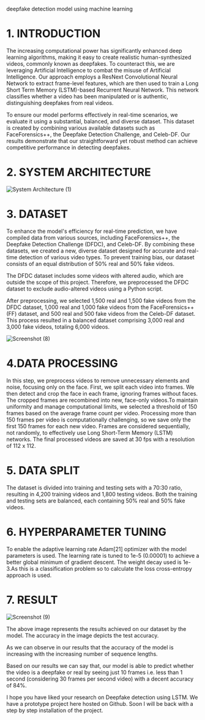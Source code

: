 
deepfake detection model using machine learning 
# 1. INTRODUCTION
The increasing computational power has significantly enhanced deep learning algorithms, making it easy to create realistic human-synthesized videos, commonly known as deepfakes. To counteract this, we are leveraging Artificial Intelligence to combat the misuse of Artificial Intelligence. Our approach employs a ResNext Convolutional Neural Network to extract frame-level features, which are then used to train a Long Short Term Memory (LSTM)-based Recurrent Neural Network. This network classifies whether a video has been manipulated or is authentic, distinguishing deepfakes from real videos.

To ensure our model performs effectively in real-time scenarios, we evaluate it using a substantial, balanced, and diverse dataset. This dataset is created by combining various available datasets such as FaceForensics++, the Deepfake Detection Challenge, and Celeb-DF. Our results demonstrate that our straightforward yet robust method can achieve competitive performance in detecting deepfakes.
# 2.  SYSTEM ARCHITECTURE

![System Architecture (1)](https://github.com/user-attachments/assets/84110159-4aad-4311-b053-b7a91eaca728)


# 3. DATASET

To enhance the model's efficiency for real-time prediction, we have compiled data from various sources, including FaceForensics++, the Deepfake Detection Challenge (DFDC), and Celeb-DF. By combining these datasets, we created a new, diverse dataset designed for accurate and real-time detection of various video types. To prevent training bias, our dataset consists of an equal distribution of 50% real and 50% fake videos.

The DFDC dataset includes some videos with altered audio, which are outside the scope of this project. Therefore, we preprocessed the DFDC dataset to exclude audio-altered videos using a Python script.

After preprocessing, we selected 1,500 real and 1,500 fake videos from the DFDC dataset, 1,000 real and 1,000 fake videos from the FaceForensics++ (FF) dataset, and 500 real and 500 fake videos from the Celeb-DF dataset. This process resulted in a balanced dataset comprising 3,000 real and 3,000 fake videos, totaling 6,000 videos.


![Screenshot (8)](https://github.com/user-attachments/assets/a93679e3-328e-4c50-9a11-e361abd49f22)


# 4.DATA PROCESSING 

In this step, we preprocess videos to remove unnecessary elements and noise, focusing only on the face. 
First, we split each video into frames. We then detect and crop the face in each frame, ignoring frames without faces. The cropped frames are recombined into new, face-only videos.To maintain uniformity and manage computational limits, we selected a threshold of 150 frames based on the average frame count per video. Processing more than 150 frames per video is computationally challenging, so we save only the first 150 frames for each new video. Frames are considered sequentially, not randomly, to effectively use Long Short-Term Memory (LSTM) networks. The final processed videos are saved at 30 fps with a resolution of 112 x 112.


# 5. DATA SPLIT
The dataset is divided into training and testing sets with a 70:30 ratio, resulting in 4,200 training videos and 1,800 testing videos. Both the training and testing sets are balanced, each containing 50% real and 50% fake videos.

# 6. HYPERPARAMETER TUNING 
To enable the adaptive learning rate Adam[21] optimizer with the model parameters is used. The learning rate is tuned to 1e-5 (0.00001) to achieve a better global minimum of gradient descent. The weight decay used is 1e-3.As this is a classification problem so to calculate the loss cross-entropy approach is used.

# 7. RESULT 

![Screenshot (9)](https://github.com/user-attachments/assets/35128e2d-0d5f-4d9b-92f9-2e8d26cdee4d)




The above image represents the results achieved on our dataset by the model. The accuracy in the image depicts the test accuracy.

As we can observe in our results that the accuracy of the model is increasing with the increasing number of sequence lengths.

Based on our results we can say that, our model is able to predict whether the video is a deepfake or real by seeing just 10 frames i.e. less than 1 second (considering 30 frames per second video) with a decent accuracy of 84%.

I hope you have liked your research on Deepfake detection using LSTM. We have a prototype project here hosted on Github. Soon I will be back with a step by step installation of the project.

